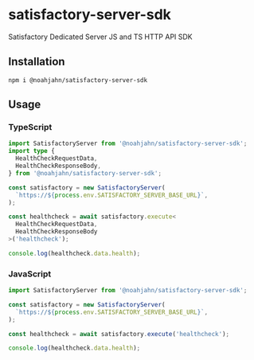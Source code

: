 # satisfactory-server-sdk

Satisfactory Dedicated Server JS and TS HTTP API SDK

## Installation

```
npm i @noahjahn/satisfactory-server-sdk
```

## Usage

### TypeScript

```typescript
import SatisfactoryServer from '@noahjahn/satisfactory-server-sdk';
import type {
  HealthCheckRequestData,
  HealthCheckResponseBody,
} from '@noahjahn/satisfactory-server-sdk';

const satisfactory = new SatisfactoryServer(
  `https://${process.env.SATISFACTORY_SERVER_BASE_URL}`,
);

const healthcheck = await satisfactory.execute<
  HealthCheckRequestData,
  HealthCheckResponseBody
>('healthcheck');

console.log(healthcheck.data.health);
```

### JavaScript

```javascript
import SatisfactoryServer from '@noahjahn/satisfactory-server-sdk';

const satisfactory = new SatisfactoryServer(
  `https://${process.env.SATISFACTORY_SERVER_BASE_URL}`,
);

const healthcheck = await satisfactory.execute('healthcheck');

console.log(healthcheck.data.health);
```
